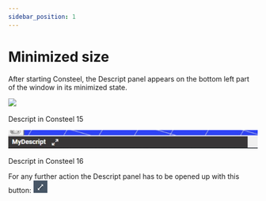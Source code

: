 ```yaml
---
sidebar_position: 1
---
```

# Minimized size

After starting Consteel, the Descript panel appears on the bottom left part of the window in its minimized state.

[![](https://consteelsoftware.com/wp-content/uploads/2021/11/image-11.png)](./img/wp-content-uploads-2021-11-image-11.png)

Descript in Consteel 15

<!-- /wp:image -->

<!-- /wp:column -->

<!-- wp:column -->

<!-- wp:image {"id":44214,"sizeSlug":"full","linkDestination":"none"} -->

![](./img/wp-content-uploads-2022-12-Mydescript_mini-1.jpg)

Descript in Consteel 16

<!-- /wp:image -->

<!-- /wp:column -->

<!-- /wp:columns -->

<!-- wp:paragraph -->

For any further action the Descript panel has to be opened up with this button: ![](./img/wp-content-uploads-2021-11-image-12.png)